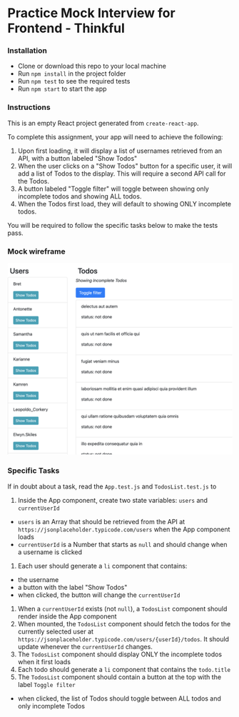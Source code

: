 # Practice Mock Interview for Frontend - Thinkful

### Installation

* Clone or download this repo to your local machine
* Run `npm install` in the project folder
* Run `npm test` to see the required tests
* Run `npm start` to start the app

### Instructions

This is an empty React project generated from `create-react-app`. 

To complete this assignment, your app will need to achieve the following:

1. Upon first loading, it will display a list of usernames retrieved from an API, with a button labeled "Show Todos"
1. When the user clicks on a "Show Todos" button for a specific user, it will add a list of Todos to the display. This will require a second API call for the Todos.
1. A button labeled "Toggle filter" will toggle between showing only incomplete todos and showing ALL todos.
1. When the Todos first load, they will default to showing ONLY incomplete todos.

You will be required to follow the specific tasks below to make the tests pass.

### Mock wireframe

![Mock](mock-wire.png "Mock wireframe")

### Specific Tasks

If in doubt about a task, read the `App.test.js` and `TodosList.test.js` to 
1. Inside the App component, create two state variables: `users` and `currentUserId`
  - `users` is an Array that should be retrieved from the API at `https://jsonplaceholder.typicode.com/users` when the App component loads
  - `currentUserId` is a Number that starts as `null` and should change when a username is clicked
1. Each user should generate a `li` component that contains:
  - the username
  - a button with the label "Show Todos"
  - when clicked, the button will change the `currentUserId`
1. When a `currentUserId` exists (not `null`), a `TodosList` component should render inside the App component
1. When mounted, the `TodosList` component should fetch the todos for the currently selected user at `https://jsonplaceholder.typicode.com/users/{userId}/todos`. It should update whenever the `currentUserId` changes.
1. The `TodosList` component should display ONLY the incomplete todos when it first loads
1. Each todo should generate a `li` component that contains the `todo.title`
1. The `TodosList` component should contain a button at the top with the label `Toggle filter`
  - when clicked, the list of Todos should toggle between ALL todos and only incomplete Todos